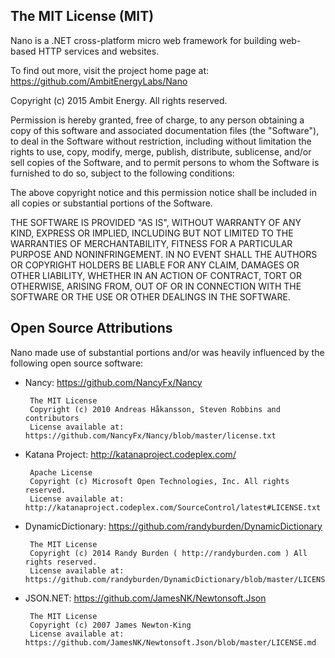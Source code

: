 The MIT License (MIT)
------------------------

Nano is a .NET cross-platform micro web framework for building web-based HTTP services and websites.

To find out more, visit the project home page at: https://github.com/AmbitEnergyLabs/Nano 

Copyright (c) 2015 Ambit Energy. All rights reserved.

Permission is hereby granted, free of charge, to any person obtaining a copy
of this software and associated documentation files (the "Software"), to deal
in the Software without restriction, including without limitation the rights
to use, copy, modify, merge, publish, distribute, sublicense, and/or sell
copies of the Software, and to permit persons to whom the Software is
furnished to do so, subject to the following conditions:

The above copyright notice and this permission notice shall be included in all
copies or substantial portions of the Software.

THE SOFTWARE IS PROVIDED "AS IS", WITHOUT WARRANTY OF ANY KIND, EXPRESS OR
IMPLIED, INCLUDING BUT NOT LIMITED TO THE WARRANTIES OF MERCHANTABILITY,
FITNESS FOR A PARTICULAR PURPOSE AND NONINFRINGEMENT. IN NO EVENT SHALL THE
AUTHORS OR COPYRIGHT HOLDERS BE LIABLE FOR ANY CLAIM, DAMAGES OR OTHER
LIABILITY, WHETHER IN AN ACTION OF CONTRACT, TORT OR OTHERWISE, ARISING FROM,
OUT OF OR IN CONNECTION WITH THE SOFTWARE OR THE USE OR OTHER DEALINGS IN THE
SOFTWARE.

Open Source Attributions
------------------------
Nano made use of substantial portions and/or was heavily influenced by the following open source software:

 - Nancy: https://github.com/NancyFx/Nancy

        The MIT License
        Copyright (c) 2010 Andreas Håkansson, Steven Robbins and contributors
        License available at: https://github.com/NancyFx/Nancy/blob/master/license.txt

 - Katana Project: http://katanaproject.codeplex.com/

        Apache License
        Copyright (c) Microsoft Open Technologies, Inc. All rights reserved.
        License available at: http://katanaproject.codeplex.com/SourceControl/latest#LICENSE.txt

 - DynamicDictionary: https://github.com/randyburden/DynamicDictionary

        The MIT License
        Copyright (c) 2014 Randy Burden ( http://randyburden.com ) All rights reserved.
        License available at: https://github.com/randyburden/DynamicDictionary/blob/master/LICENSE

 - JSON.NET: https://github.com/JamesNK/Newtonsoft.Json

        The MIT License
        Copyright (c) 2007 James Newton-King
        License available at: https://github.com/JamesNK/Newtonsoft.Json/blob/master/LICENSE.md